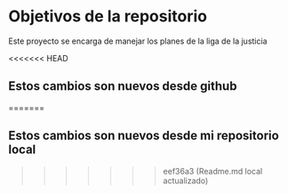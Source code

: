 # Objetivos de la repositorio

Este proyecto se encarga de manejar los planes de la liga de la justicia


<<<<<<< HEAD
## Estos cambios son nuevos desde github
=======
## Estos cambios son nuevos desde mi repositorio local
>>>>>>> eef36a3 (Readme.md local  actualizado)
